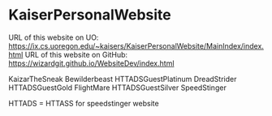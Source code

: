 # KaiserPersonalWebsite
URL of this website on UO: https://ix.cs.uoregon.edu/~kaisers/KaiserPersonalWebsite/MainIndex/index.html
URL of this website on GitHub: https://wizardgit.github.io/WebsiteDev/index.html

KaizarTheSneak 		Bewilderbeast
HTTADSGuestPlatinum 	DreadStrider
HTTADSGuestGold 	FlightMare
HTTADSGuestSilver 	SpeedStinger

HTTADS = HTTASS for speedstinger website